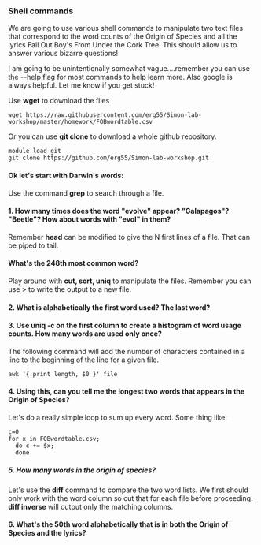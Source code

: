 ### Shell commands

We are going to use various shell commands to manipulate two text files that correspond to the word counts of the Origin of Species and all the lyrics Fall Out Boy's From Under the Cork Tree. This should allow us to answer various bizarre questions!  

I am going to be unintentionally somewhat vague....remember you can use the --help flag for most commands to help learn more. Also google is always helpful. Let me know if you get stuck! 

Use **wget** to download the files

``` 
wget https://raw.githubusercontent.com/erg55/Simon-lab-workshop/master/homework/FOBwordtable.csv
```
Or you can use **git clone** to download a whole github repository.

``` 
module load git
git clone https://github.com/erg55/Simon-lab-workshop.git
``` 
#### Ok let's start with Darwin's words:

Use the command **grep** to search through a file.

#### 1. How many times does the word "evolve" appear? "Galapagos"? "Beetle"? How about words with "evol" in them?



Remember **head** can be modified to give the N first lines of a file. That can be piped to tail. 
#### What's the 248th most common word?




Play around with **cut, sort, uniq** to manipulate the files. Remember you can use \> to write the output to a new file.

#### 2. What is alphabetically the first word used? The last word? 



#### 3. Use uniq -c on the first column to create a histogram of word usage counts. How many words are used only once? 



The following command will add the number of characters contained in a line to the beginning of the line for a given file.
``` 
awk '{ print length, $0 }' file 
``` 
#### 4. Using this, can you tell me the longest two words that appears in the Origin of Species?



Let's do a really simple loop to sum up every word. Some thing like:

``` 
c=0
for x in FOBwordtable.csv;
  do c += $x;
  done
``` 

##### 5. How many words in the origin of species?

Let's use the **diff** command to compare the two word lists. We first should only work with the word column so cut that for each file before proceeding. **diff inverse** will output only the matching columns.

#### 6. What's the 50th word alphabetically that is in both the Origin of Species and the lyrics? 




